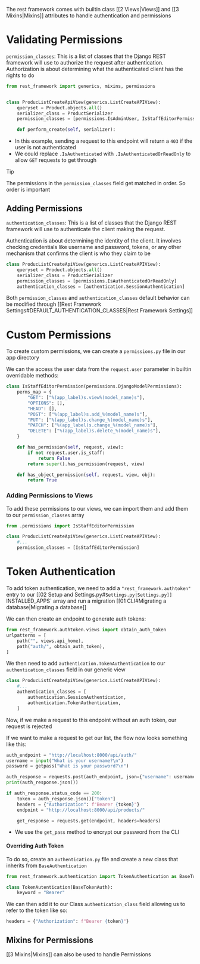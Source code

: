 The rest framework comes with builtin class [[2 Views|Views]] and [[3 Mixins|Mixins]] attributes to handle authentication and permissions

# Validating Permissions

`permission_classes`: This is a list of classes that the Django REST framework will use to authorize the request after authentication. 
Authorization is about determining what the authenticated client has the rights to do

```python
from rest_framework import generics, mixins, permissions


class ProducListCreateApiView(generics.ListCreateAPIView):
    queryset = Product.objects.all()
    serializer_class = ProductSerializer
    permission_classes = [permissions.IsAdminUser, IsStaffEditorPermission]

    def perform_create(self, serializer):
```
- In this example, sending a request to this endpoint will return a `403` if the user is not authenticated
- We could replace `.IsAuthenticated` with `.IsAuthenticatedOrReadOnly` to allow `GET` requests to get through 
>[!tip]
>The permissions in the `permission_classes` field get matched in order. 
>So order is important 

## Adding Permissions

`authentication_classes`: This is a list of classes that the Django REST framework will use to authenticate the client making the request. 

Authentication is about determining the identity of the client. It involves checking credentials like username and password, tokens, or any other mechanism that confirms the client is who they claim to be

```python
class ProducListCreateApiView(generics.ListCreateAPIView):
    queryset = Product.objects.all()
    serializer_class = ProductSerializer
    permission_classes = [permissions.IsAuthenticatedOrReadOnly]
    authentication_classes = [authentication.SessionAuthentication]
```

Both `permission_classes` and `authentication_classes` default behavior can be modified through [[Rest Framework Settings#DEFAULT_AUTHENTICATION_CLASSES|Rest Framework Settings]]

# Custom Permissions

To create custom permissions, we can create a `permissions.py` file in our app directory

We can the access the user data from the `request.user` parameter in builtin overridable methods:
```python
class IsStaffEditorPermission(permissions.DjangoModelPermissions):
    perms_map = {
        "GET": ["%(app_label)s.view%(model_name)s"],
        "OPTIONS": [],
        "HEAD": [],
        "POST": ["%(app_label)s.add_%(model_name)s"],
        "PUT": ["%(app_label)s.change_%(model_name)s"],
        "PATCH": ["%(app_label)s.change_%(model_name)s"],
        "DELETE": ["%(app_label)s.delete_%(model_name)s"],
    }

    def has_permission(self, request, view):
        if not request.user.is_staff:
            return False
        return super().has_permission(request, view)

    def has_object_permission(self, request, view, obj):
        return True

```


### Adding Permissions to Views

To add these permissions to our views, we can import them and add them to our `permission_classes` array 

```python
from .permissions import IsStaffEditorPermission

class ProducListCreateApiView(generics.ListCreateAPIView):
	#...
    permission_classes = [IsStaffEditorPermission]
```


# Token Authentication
To add token authentication, we need to add a `"rest_framework.authtoken"` entry to our [[02 Setup and Settings.py#`Settings.py|Settings.py]] `INSTALLED_APPS` array and run a migration [[01 CLI#Migrating a database|Migrating a database]]

We can then create an endpoint to generate auth tokens:
```python
from rest_framework.authtoken.views import obtain_auth_token
urlpatterns = [
    path("", views.api_home),
    path("auth/", obtain_auth_token),
]
```

We then need to add `authentication.TokenAuthentication` to our `authentication_classes` field in our generic view
```python
class ProducListCreateApiView(generics.ListCreateAPIView):
    #...
    authentication_classes = [
        authentication.SessionAuthentication,
        authentication.TokenAuthentication,
    ]
```
Now, if we make a request to this endpoint without an auth token, our request is rejected

If we want to make a request to get our list, the flow now looks something like this:
```python
auth_endpoint = "http://localhost:8000/api/auth/"
username = input("What is your username?\n")
password = getpass("What is your password?\n")

auth_response = requests.post(auth_endpoint, json={"username": username, "password": password})
print(auth_response.json())

if auth_response.status_code == 200:
    token = auth_response.json()["token"]
    headers = {"Authorization": f"Bearer {token}"}
    endpoint = "http://localhost:8000/api/products/"

    get_response = requests.get(endpoint, headers=headers)
```
- We use the `get_pass` method to encrypt our password from the CLI

#### Overriding Auth Token
To do so, create an `authentication.py` file and create a new class that inherits from `BaseAuthentication`
```python
from rest_framework.authentication import TokenAuthentication as BaseTokenAuth

class TokenAutentication(BaseTokenAuth):
    keyword = "Bearer"

```
We can then add it to our Class `authentication_class` field allowing us to refer to the token like so:
```python
headers = {"Authorization": f"Bearer {token}"}
```

## Mixins for Permissions
[[3 Mixins|Mixins]] can also be used to handle Permissions

